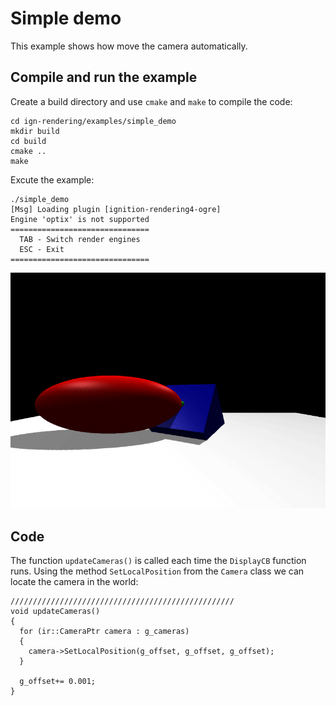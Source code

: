 # Simple demo

This example shows how move the camera automatically.

## Compile and run the example

Create a build directory and use `cmake` and `make` to compile the code:

```{.sh}
cd ign-rendering/examples/simple_demo
mkdir build
cd build
cmake ..
make
```
Excute the example:

```{.sh}
./simple_demo
[Msg] Loading plugin [ignition-rendering4-ogre]
Engine 'optix' is not supported
===============================
  TAB - Switch render engines  
  ESC - Exit                   
===============================
```

![](img/simple_demo.gif)

## Code

The function `updateCameras()` is called each time the `DisplayCB` function runs. Using the method `SetLocalPosition` from the `Camera` class we can locate the camera in the world:

```{.cpp}
//////////////////////////////////////////////////
void updateCameras()
{
  for (ir::CameraPtr camera : g_cameras)
  {
    camera->SetLocalPosition(g_offset, g_offset, g_offset);
  }

  g_offset+= 0.001;
}
```
